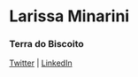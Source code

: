 # Larissa Minarini
### Terra do Biscoito
[Twitter](http://twitter.com/_minarini) | [LinkedIn](https://www.linkedin.com/in/larissaminarini)

